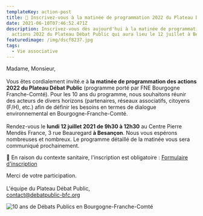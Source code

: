 ```yaml
---
templateKey: action-post
title: 📅 Inscrivez-vous à la matinée de programmation 2022 du Plateau Débat Public
date: 2021-06-10T07:46:52.471Z
description: Inscrivez-vous dès aujourd'hui à la matinée de programmation des
  actions 2022 du Plateau Débat Public qui aura lieu le 12 juillet à Besançon ⏳
featuredimage: /img/dscf8237.jpg
tags:
  - Vie associative
---
```

<!--StartFragment-->

Madame, Monsieur,\
\
Vous êtes cordialement invité.e à **la matinée de programmation des actions 2022 du Plateau Débat Public** (programme porté par FNE Bourgogne Franche-Comté). Pour les 10 ans du programme, nous souhaitons réunir des acteurs de divers horizons (partenaires, réseaux associatifs, citoyens (F/H), etc.) afin de définir les besoins en termes de dialogue environnemental en Bourgogne-Franche-Comté.\
\
Rendez-vous le **lundi 12 juillet 2021 de 9h30 à 12h30** au Centre Pierre Mendès France, 3 rue Beauregard **à Besançon**. Nous vous espérons nombreuses et nombreux. Le programme détaillé de la matinée vous sera communiqué prochainement.

📝 En raison du contexte sanitaire, l'inscription est obligatoire : [Formulaire d'inscription](https://docs.google.com/forms/d/e/1FAIpQLSfSafKVbkWS10Ccfw3fAGFUD_PvxUVp4AdY7Be7me1s5VRhww/viewform?usp=pp_url)

Merci de votre participation.\
\
L'équipe du Plateau Débat Public,\
contact@debatpublic-bfc.org

<!--EndFragment-->

![10 ans de Débats Publics en Bourgogne-Franche-Comté](/img/1.jpg?nf_resize=fit&w=450?nf_resize=fit&w=600#img-center "10 ans de Débats Publics en Bourgogne-Franche-Comté")